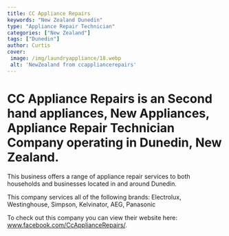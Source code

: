 ```yaml
---
title: CC Appliance Repairs
keywords: "New Zealand Dunedin"
type: "Appliance Repair Technician"
categories: ["New Zealand"]
tags: ["Dunedin"]
author: Curtis
cover:
 image: /img/laundryappliance/18.webp
 alt: 'NewZealand from ccappliancerepairs'
---
```


# CC Appliance Repairs is an Second hand appliances, New Appliances, Appliance Repair Technician Company operating in Dunedin, New Zealand.

This business offers a range of appliance repair services to both households and businesses located in and around Dunedin.

This company services all of the following brands: Electrolux, Westinghouse, Simpson, Kelvinator, AEG, Panasonic

To check out this company you can view their website here: www.facebook.com/CcApplianceRepairs/.
